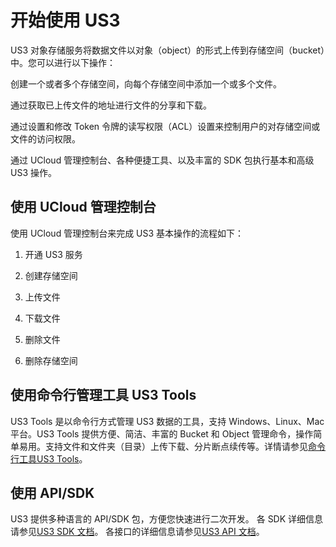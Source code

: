 

# 开始使用 US3

US3 对象存储服务将数据文件以对象（object）的形式上传到存储空间（bucket）中。您可以进行以下操作：

创建一个或者多个存储空间，向每个存储空间中添加一个或多个文件。

通过获取已上传文件的地址进行文件的分享和下载。

通过设置和修改 Token 令牌的读写权限（ACL）设置来控制用户的对存储空间或文件的访问权限。

通过 UCloud 管理控制台、各种便捷工具、以及丰富的 SDK 包执行基本和高级US3 操作。

## 使用 UCloud 管理控制台

使用 UCloud 管理控制台来完成 US3 基本操作的流程如下：

1)  开通 US3 服务

2)  创建存储空间

3)  上传文件

4)  下载文件

5)  删除文件

6)  删除存储空间

## 使用命令行管理工具 US3 Tools

US3 Tools 是以命令行方式管理 US3 数据的工具，支持 Windows、Linux、Mac 平台。US3 Tools 提供方便、简洁、丰富的 Bucket 和 Object 管理命令，操作简单易用。支持文件和文件夹（目录）上传下载、分片断点续传等。详情请参见[命令行工具US3 Tools](https://docs.ucloud.cn/ufile/tools/tools/tools_file)。

## 使用 API/SDK 

US3 提供多种语言的 API/SDK 包，方便您快速进行二次开发。
各 SDK 详细信息请参见[US3 SDK 文档](https://docs.ucloud.cn/ufile/tools/sdk)。
各接口的详细信息请参见[US3 API 文档](https://docs.ucloud.cn/api/ufile-api/README)。
